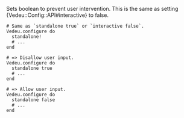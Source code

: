 Sets boolean to prevent user intervention. This is the same as setting
{Vedeu::Config::API#interactive} to false.

    # Same as `standalone true` or `interactive false`.
    Vedeu.configure do
      standalone!
      # ...
    end

    # => Disallow user input.
    Vedeu.configure do
      standalone true
      # ...
    end

    # => Allow user input.
    Vedeu.configure do
      standalone false
      # ...
    end
